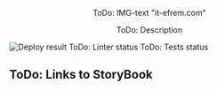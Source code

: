 <p align="center">
  ToDo: IMG-text "it-efrem.com"
</p>

<p align="center">
  ToDo: Description
</p>


![Deploy result](https://github.com/it-efrem/it-efrem.com/workflows/Deploy/badge.svg)
ToDo: Linter status
ToDo: Tests status

## ToDo: Links to StoryBook
